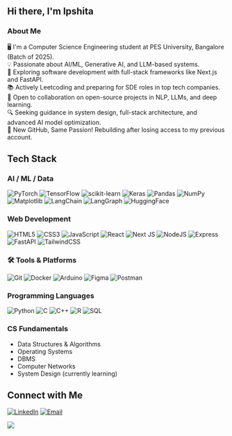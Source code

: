 ## Hi there, I'm Ipshita

### About Me
🖥️ I'm a Computer Science Engineering student at PES University, Bangalore (Batch of 2025).  
💡 Passionate about AI/ML, Generative AI, and LLM-based systems.  
🚀 Exploring software development with full-stack frameworks like Next.js and FastAPI.  
📚 Actively Leetcoding and preparing for SDE roles in top tech companies.  
🤝 Open to collaboration on open-source projects in NLP, LLMs, and deep learning.  
🔍 Seeking guidance in system design, full-stack architecture, and advanced AI model optimization.  
🔄 New GitHub, Same Passion! Rebuilding after losing access to my previous account.

## Tech Stack

### AI / ML / Data
![PyTorch](https://img.shields.io/badge/PyTorch-%23EE4C2C.svg?style=flat&logo=PyTorch&logoColor=white)
![TensorFlow](https://img.shields.io/badge/TensorFlow-%23FF6F00.svg?style=flat&logo=TensorFlow&logoColor=white)
![scikit-learn](https://img.shields.io/badge/scikit--learn-%23F7931E.svg?style=flat&logo=scikit-learn&logoColor=white)
![Keras](https://img.shields.io/badge/Keras-%23D00000.svg?style=flat&logo=Keras&logoColor=white)
![Pandas](https://img.shields.io/badge/pandas-%23150458.svg?style=flat&logo=pandas&logoColor=white)
![NumPy](https://img.shields.io/badge/numpy-%23013243.svg?style=flat&logo=numpy&logoColor=white)
![Matplotlib](https://img.shields.io/badge/Matplotlib-%23ffffff.svg?style=flat&logo=Matplotlib&logoColor=black)
![LangChain](https://img.shields.io/badge/LangChain-000000?style=flat&logo=langchain&logoColor=white)
![LangGraph](https://img.shields.io/badge/LangGraph-000000?style=flat&logo=langgraph&logoColor=white)
![HuggingFace](https://img.shields.io/badge/HuggingFace-FFB200?style=flat&logo=huggingface&logoColor=white)

### Web Development
![HTML5](https://img.shields.io/badge/html5-%23E34F26.svg?style=flat&logo=html5&logoColor=white)
![CSS3](https://img.shields.io/badge/css3-%231572B6.svg?style=flat&logo=css3&logoColor=white)
![JavaScript](https://img.shields.io/badge/javascript-%23323330.svg?style=flat&logo=javascript&logoColor=%23F7DF1E)
![React](https://img.shields.io/badge/React-%2320232a.svg?style=flat&logo=react&logoColor=%2361DAFB)
![Next JS](https://img.shields.io/badge/Next-black?style=flat&logo=next.js&logoColor=white)
![NodeJS](https://img.shields.io/badge/node.js-6DA55F?style=flat&logo=node.js&logoColor=white)
![Express](https://img.shields.io/badge/Express.js-000000?style=flat&logo=express&logoColor=white)
![FastAPI](https://img.shields.io/badge/FastAPI-005571?style=flat&logo=fastapi)
![TailwindCSS](https://img.shields.io/badge/tailwindcss-%2338B2AC.svg?style=flat&logo=tailwind-css&logoColor=white)

### 🛠️ Tools & Platforms
![Git](https://img.shields.io/badge/git-%23F05033.svg?style=flat&logo=git&logoColor=white)
![Docker](https://img.shields.io/badge/docker-%230db7ed.svg?style=flat&logo=docker&logoColor=white)
![Arduino](https://img.shields.io/badge/-Arduino-00979D?style=flat&logo=Arduino&logoColor=white)
![Figma](https://img.shields.io/badge/figma-%23F24E1E.svg?style=flat&logo=figma&logoColor=white)
![Postman](https://img.shields.io/badge/Postman-FF6C37?style=flat&logo=postman&logoColor=white)

### Programming Languages
![Python](https://img.shields.io/badge/python-3670A0?style=flat&logo=python&logoColor=ffdd54)
![C](https://img.shields.io/badge/c-%2300599C.svg?style=flat&logo=c&logoColor=white)
![C++](https://img.shields.io/badge/c++-%2300599C.svg?style=flat&logo=c%2B%2B&logoColor=white)
![R](https://img.shields.io/badge/r-%23276DC3.svg?style=flat&logo=r&logoColor=white)
![SQL](https://img.shields.io/badge/SQL-4479A1?style=flat&logo=postgresql&logoColor=white)

### CS Fundamentals
- Data Structures & Algorithms  
- Operating Systems  
- DBMS  
- Computer Networks  
- System Design (currently learning)

## Connect with Me

[![LinkedIn](https://img.shields.io/badge/LinkedIn-%230077B5.svg?logo=linkedin&logoColor=white)](https://linkedin.com/in/ipshitabiswas) 
[![Email](https://img.shields.io/badge/Email-D14836?logo=gmail&logoColor=white)](mailto:ipshitabiswas117@gmail.com)  

[![](https://visitcount.itsvg.in/api?id=IpshitaBiswas&icon=0&color=0)](https://visitcount.itsvg.in)

